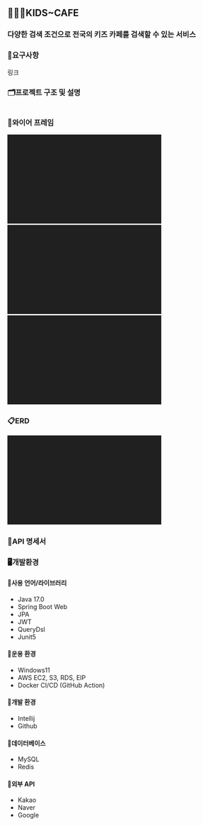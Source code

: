 ## 👩‍👧‍👦KIDS~CAFE
### 다양한 검색 조건으로 전국의 키즈 카페를 검색할 수 있는 서비스 

### 📖요구사항
링크

### 🗂️프로젝트 구조 및 설명
```bash

```

### 🎨와이어 프레임
<img src="images/WireFrame-User.png"/> <br/>
<img src="images/WireFrame-Owner.png"/> <br/>
<img src="images/WireFrame-Admin.png"/> <br/>

### 📋ERD
<img src="images/ERD.png"/>

### 📑API 명세서


### 🖥️개발환경
#### 💫사용 언어/라이브러리
- Java 17.0
- Spring Boot Web
- JPA
- JWT
- QueryDsl
- Junit5

#### 💫운용 환경
- Windows11
- AWS EC2, S3, RDS, EIP
- Docker CI/CD (GitHub Action)

#### 💫개발 환경
- Intellij
- Github

#### 💫데이터베이스
- MySQL
- Redis

#### 💫외부 API
- Kakao
- Naver
- Google
